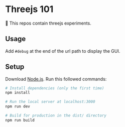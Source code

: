 # Threejs 101

🚧 This repos contain threejs experiments.

## Usage

Add `#debug` at the end of the url path to display the GUI.

## Setup
Download [Node.js](https://nodejs.org/en/download/).
Run this followed commands:

``` bash
# Install dependencies (only the first time)
npm install

# Run the local server at localhost:3000
npm run dev

# Build for production in the dist/ directory
npm run build
```
